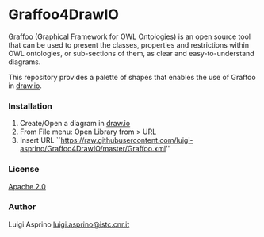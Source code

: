 # Graffoo4DrawIO

[Graffoo](https://essepuntato.it/graffoo/)  (Graphical Framework for OWL Ontologies) is an open source tool that can be used to present the classes, properties and restrictions within OWL ontologies, or sub-sections of them, as clear and easy-to-understand diagrams. 

This repository provides a palette of shapes that enables the use of Graffoo in [draw.io](https://app.diagrams.net/).

### Installation

1. Create/Open a diagram in [draw.io](https://app.diagrams.net/)
2. From File menu: Open Library from > URL
3. Insert URL ``https://raw.githubusercontent.com/luigi-asprino/Graffoo4DrawIO/master/Graffoo.xml''

### License

[Apache 2.0](LICENSE)

### Author

Luigi Asprino luigi.asprino@istc.cnr.it
